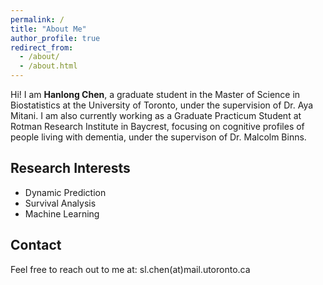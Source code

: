 ```yaml
---
permalink: /
title: "About Me"
author_profile: true
redirect_from: 
  - /about/
  - /about.html
---
```


Hi! I am **Hanlong Chen**, a graduate student in the Master of Science in Biostatistics at the University of Toronto, under the supervision of Dr. Aya Mitani. I am also currently working as a Graduate Practicum Student at Rotman Research Institute in Baycrest, focusing on cognitive profiles of people living with dementia, under the supervison of Dr. Malcolm Binns.



## Research Interests

- Dynamic Prediction
- Survival Analysis
- Machine Learning


## Contact

Feel free to reach out to me at: sl.chen(at)mail.utoronto.ca